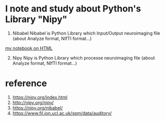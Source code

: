 # I note and study about Python's Library "Nipy" 

1. Nibabel
Nibabel is Python Library which  Input/Output neuroimaging file (about Analyze format, NIfTI format...)

[my notebook on HTML](./Nibabel_note/Nibabel.html)

2. Nipy
Nipy is Python Library which processe neuroimaging file (about Analyze format, NIfTI format...)


# reference
1. https://nipy.org/index.html
2. http://nipy.org/nipy/
3. https://nipy.org/nibabel/
4. https://www.fil.ion.ucl.ac.uk/spm/data/auditory/
